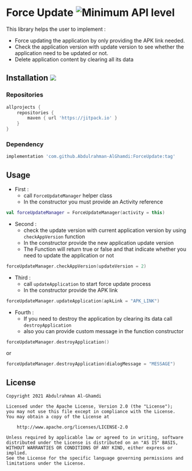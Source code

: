 # Force Update ![Minimum API level](https://img.shields.io/badge/API-23+-yellow)

This library helps the user to implement :
* Force updating the application by only providing the APK link needed. 
* Check the application version with update version to see whether the application need to be updated or not.
* Delete application content by clearing all its data

## Installation [![](https://jitpack.io/v/Abdulrahman-AlGhamdi/ForceUpdate.svg)](https://jitpack.io/#Abdulrahman-AlGhamdi/ForceUpdate)

### Repositories

```groovy
allprojects {
    repositories {
        maven { url 'https://jitpack.io' }
    }
}
```
### Dependency
```groovy
implementation 'com.github.Abdulrahman-AlGhamdi:ForceUpdate:tag'
```

## Usage

* First  : 
    * call `ForceUpdateManager` helper class
    * In the constructor you must provide an Activity reference

```kotlin
val forceUpdateManager = ForceUpdateManager(activity = this)
```

* Second : 
    * check the update version with current application version by using `checkAppVersion` function
    * In the constructor provide the new application update version
    * The Function will return true or false and that indicate whether you need to update the application or not

```kotlin
forceUpdateManager.checkAppVersion(updateVersion = 2)
```

* Third  : 
    * call `updateApplication` to start force update process
    * In the constructor provide the APK link

```kotlin
forceUpdateManager.updateApplication(apkLink = "APK_LINK")
```

* Fourth :
    * If you need to destroy the application by clearing its data call `destroyApplication`
    * also you can provide custom message in the function constructor

```kotlin
forceUpdateManager.destroyApplication()
```
or
```kotlin
forceUpdateManager.destroyApplication(dialogMessage = "MESSAGE")
```

## License

```
Copyright 2021 Abdulrahman Al-Ghamdi

Licensed under the Apache License, Version 2.0 (the "License");
you may not use this file except in compliance with the License.
You may obtain a copy of the License at

    http://www.apache.org/licenses/LICENSE-2.0

Unless required by applicable law or agreed to in writing, software
distributed under the License is distributed on an "AS IS" BASIS,
WITHOUT WARRANTIES OR CONDITIONS OF ANY KIND, either express or implied.
See the License for the specific language governing permissions and
limitations under the License.
```
